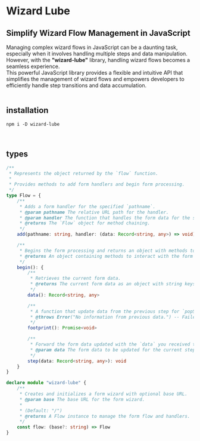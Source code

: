 # Wizard Lube
## Simplify Wizard Flow Management in JavaScript
Managing complex wizard flows in JavaScript can be a daunting task, especially when it involves handling multiple steps and data manipulation.  
However, with the **"wizard-lube"** library, handling wizard flows becomes a seamless experience.  
This powerful JavaScript library provides a flexible and intuitive API that simplifies the management of wizard flows and empowers developers to efficiently handle step transitions and data accumulation.
<br>
<br>

## installation
```
npm i -D wizard-lube
```

<br>

## types
```ts
/**
 * Represents the object returned by the `flow` function.
 *
 * Provides methods to add form handlers and begin form processing.
 */
type Flow = {
	/**
	 * Adds a form handler for the specified `pathname`.
	 * @param pathname The relative URL path for the handler.
	 * @param handler The function that handles the form data for the specified `location.pathname`.
	 * @returns The `Flow` object for method chaining.
	 */
	add(pathname: string, handler: (data: Record<string, any>) => void): Flow

	/**
	 * Begins the form processing and returns an object with methods to manage the form data.
	 * @returns An object containing methods to interact with the form data and step through the wizard.
	 */
	begin(): {
		/**
		 * Retrieves the current form data.
		 * @returns The current form data as an object with string keys and any values.
		 */
		data(): Record<string, any>

		/**
		 * A function that update data from the previous step for `popState`.
		 * @throws Error("No information from previous data.") -- Failed to get previous data to current `location.pathname`
		 */
		footprint(): Promise<void>

		/**
		 * Forward the form data updated with the `data` you received to the data handler corresponding to the current `location.pathname`.
		 * @param data The form data to be updated for the current step.
		 */
		step(data: Record<string, any>): void
	}
}

declare module "wizard-lube" {
	/**
	 * Creates and initializes a form wizard with optional base URL.
	 * @param base The base URL for the form wizard.
	 *
	 * (Default: "/")
	 * @returns A Flow instance to manage the form flow and handlers.
	 */
	const flow: (base?: string) => Flow
}
```